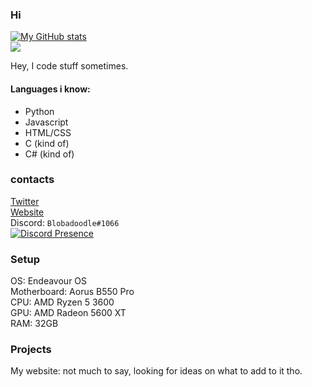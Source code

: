 ### Hi

[![My GitHub stats](https://github-readme-stats.vercel.app/api?username=Blobadoodle)](https://github.com/anuraghazra/github-readme-stats)\
![](https://komarev.com/ghpvc/?username=Blobadoodle)

Hey, I code stuff sometimes.

#### Languages i know:
 * Python
 * Javascript
 * HTML/CSS
 * C (kind of)
 * C# (kind of)

### contacts

[Twitter](https://twitter.com/BLOBADOODLE)\
[Website](https://bloba.dev)\
Discord: `Blobadoodle#1066`\
[![Discord Presence](https://lanyard.cnrad.dev/api/429299975252606989)](https://discord.com/users/429299975252606989)

### Setup
OS: Endeavour OS\
Motherboard: Aorus B550 Pro\
CPU: AMD Ryzen 5 3600\
GPU: AMD Radeon 5600 XT\
RAM: 32GB

### Projects

My website: not much to say, looking for ideas on what to add to it tho.

